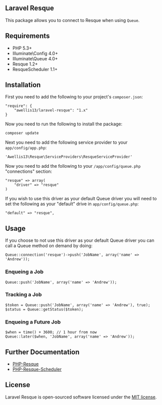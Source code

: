 ## Laravel Resque

This package allows you to connect to Resque when using `Queue`. 

## Requirements

- PHP 5.3+
- Illuminate\Config 4.0+
- Illuminate\Queue 4.0+
- Resque 1.2+
- ResqueScheduler 1.1+

## Installation

First you need to add the following to your project's `composer.json`:

    "require": {
    	"awellis13/laravel-resque": "1.x"
    }

Now you need to run the following to install the package:

	composer update

Next you need to add the following service provider to your `app/config/app.php`:

    'Awellis13\Resque\ServiceProviders\ResqueServiceProvider'

Now you need to add the following to your `/app/config/queue.php` "connections" section:

    "resque" => array(
    	"driver" => "resque"
    )

If you wish to use this driver as your default Queue driver you will need to set the following as your "default" drive in `app/config/queue.php`:

    "default" => "resque",


## Usage

If you choose to not use this driver as your default Queue driver you can call a Queue method on demand by doing:

    Queue::connection('resque')->push('JobName', array('name' => 'Andrew'));

### Enqueing a Job

	Queue::push('JobName', array('name' => 'Andrew'));

### Tracking a Job

	$token = Queue::push('JobName', array('name' => 'Andrew'), true);
	$status = Queue::getStatus($token);

### Enqueing a Future Job

	$when = time() + 3600; // 1 hour from now
	Queue::later($when, 'JobName', array('name' => 'Andrew'));

## Further Documentation

- [PHP-Resque](https://github.com/chrisboulton/php-resque)
- [PHP-Resque-Scheduler](https://github.com/chrisboulton/php-resque-scheduler)

## License

Laravel Resque is open-sourced software licensed under the [MIT license](http://opensource.org/licenses/MIT).